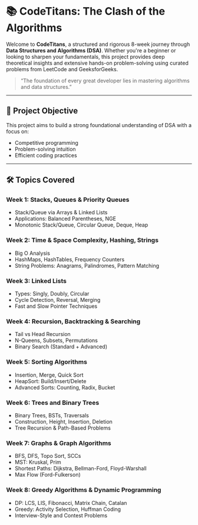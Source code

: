 # 📚 CodeTitans: The Clash of the Algorithms

Welcome to **CodeTitans**, a structured and rigorous 8-week journey through **Data Structures and Algorithms (DSA)**. Whether you're a beginner or looking to sharpen your fundamentals, this project provides deep theoretical insights and extensive hands-on problem-solving using curated problems from LeetCode and GeeksforGeeks.

> “The foundation of every great developer lies in mastering algorithms and data structures.”

---

## 📌 Project Objective

This project aims to build a strong foundational understanding of DSA with a focus on:
- Competitive programming
- Problem-solving intuition
- Efficient coding practices

---

## 🛠️ Topics Covered

### Week 1: **Stacks, Queues & Priority Queues**
- Stack/Queue via Arrays & Linked Lists
- Applications: Balanced Parentheses, NGE
- Monotonic Stack/Queue, Circular Queue, Deque, Heap

### Week 2: **Time & Space Complexity, Hashing, Strings**
- Big O Analysis
- HashMaps, HashTables, Frequency Counters
- String Problems: Anagrams, Palindromes, Pattern Matching

### Week 3: **Linked Lists**
- Types: Singly, Doubly, Circular
- Cycle Detection, Reversal, Merging
- Fast and Slow Pointer Techniques

### Week 4: **Recursion, Backtracking & Searching**
- Tail vs Head Recursion
- N-Queens, Subsets, Permutations
- Binary Search (Standard + Advanced)

### Week 5: **Sorting Algorithms**
- Insertion, Merge, Quick Sort
- HeapSort: Build/Insert/Delete
- Advanced Sorts: Counting, Radix, Bucket

### Week 6: **Trees and Binary Trees**
- Binary Trees, BSTs, Traversals
- Construction, Height, Insertion, Deletion
- Tree Recursion & Path-Based Problems

### Week 7: **Graphs & Graph Algorithms**
- BFS, DFS, Topo Sort, SCCs
- MST: Kruskal, Prim
- Shortest Paths: Dijkstra, Bellman-Ford, Floyd-Warshall
- Max Flow (Ford-Fulkerson)

### Week 8: **Greedy Algorithms & Dynamic Programming**
- DP: LCS, LIS, Fibonacci, Matrix Chain, Catalan
- Greedy: Activity Selection, Huffman Coding
- Interview-Style and Contest Problems
